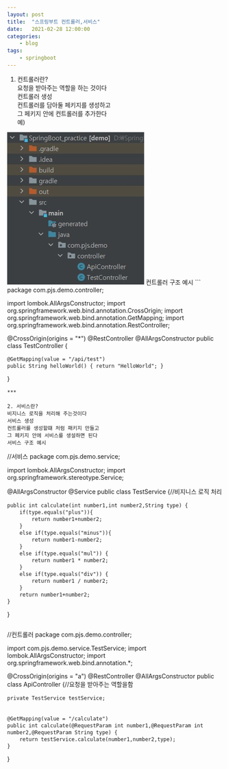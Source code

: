 ```yaml
---
layout: post
title:	"스프링부트 컨트롤러,서비스"
date:	2021-02-28 12:00:00
categories:
    - blog
tags:
    - springboot
---
```

1. 컨트롤러란?    
요청을 받아주는 역할을 하는 것이다     
컨트롤러 생성   
컨트롤러를 담아둘 페키지를 생성하고   
그 페키지 안에 컨트롤러를 추가한다   
예)
<img src="../../images/controller.JPG?raw=true">   
컨트롤러 구조 예시   
```
package com.pjs.demo.controller;


import lombok.AllArgsConstructor;
import org.springframework.web.bind.annotation.CrossOrigin;
import org.springframework.web.bind.annotation.GetMapping;
import org.springframework.web.bind.annotation.RestController;

@CrossOrigin(origins = "*")
@RestController
@AllArgsConstructor
public class TestController {



    @GetMapping(value = "/api/test")
    public String helloWorld() { return "HelloWorld"; }
}

```
***

2. 서비스란?   
비지니스 로직을 처리해 주는것이다   
서비스 생성   
컨트롤러를 생성할떄 처럼 패키지 만들고   
그 페키지 안에 서비스를 생설하면 된다   
서비스 구조 예시
```
//서비스
package com.pjs.demo.service;


import lombok.AllArgsConstructor;
import org.springframework.stereotype.Service;



@AllArgsConstructor
@Service
public class TestService {//비지니스 로직 처리



    public int calculate(int number1,int number2,String type) {
        if(type.equals("plus")){
            return number1+number2;
        }
        else if(type.equals("minus")){
            return number1-number2;
        }
        else if(type.equals("mul")) {
            return number1 * number2;
        }
        else if(type.equals("div")) {
            return number1 / number2;
        }
        return number1+number2;
    }

}
``` 
```
//컨트롤러
package com.pjs.demo.controller;


import com.pjs.demo.service.TestService;
import lombok.AllArgsConstructor;
import org.springframework.web.bind.annotation.*;


@CrossOrigin(origins = "a")
@RestController
@AllArgsConstructor
public class ApiController {//요청을 받아주는 역할을함

    private TestService testService;


    @GetMapping(value = "/calculate")
    public int calculate(@RequestParam int number1,@RequestParam int number2,@RequestParam String type) {
        return testService.calculate(number1,number2,type);
    }

}
```

